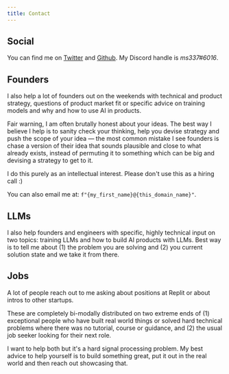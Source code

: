 ```yaml
---
title: Contact
---
```


## Social
You can find me on [Twitter](https://twitter.com/madhavsinghal_) and [Github](https://github.com/ms337).
My Discord handle is *ms337#6016*.

## Founders
I also help a lot of founders out on the weekends with technical and product strategy, questions of product market fit or specific advice on training models and why and how to use AI in products. 

Fair warning, I am often brutally honest about your ideas. The best way I believe I help is to sanity check your thinking, help you devise strategy and push the scope of your idea — the most common mistake I see founders is chase a version of their idea that sounds plausible and close to what already exists, instead of permuting it to something which can be big and devising a strategy to get to it. 

I do this purely as an intellectual interest. Please don't use this as a hiring call :)

You can also email me at: `f"{my_first_name}@{this_domain_name}"`.

## LLMs
I also help founders and engineers with specific, highly technical input on two topics: training LLMs and how to build AI products with LLMs. Best way is to tell me about (1) the problem you are solving and (2) you current solution state and we take it from there. 

## Jobs
A lot of people reach out to me asking about positions at Replit or about intros to other startups. 

These are completely bi-modally distributed on two extreme ends of (1) exceptional people who have built real world things or solved hard technical problems where there was no tutorial, course or guidance, and (2) the usual job seeker looking for their next role. 

I want to help both but it's a hard signal processing problem. My best advice to help yourself is to build something great, put it out in the real world and then reach out showcasing that.
